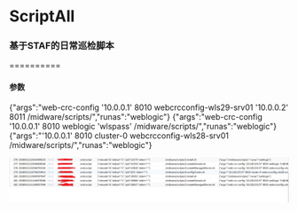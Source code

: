 # ScriptAll

### 基于STAF的日常巡检脚本 ###
==========

#### 参数
{"args":"web-crc-config '10.0.0.1' 8010 webcrcconfig-wls29-srv01 '10.0.0.2' 8011 /midware/scripts/","runas":"weblogic"}
{"args":"web-crc-config '10.0.0.1' 8010 weblogic 'wlspass' /midware/scripts/","runas":"weblogic"} 
{"args":"'10.0.0.1' 8010 cluster-0 webcrcconfig-wls28-srv01 /midware/scripts/","runas":"weblogic"}



![主页](https://github.com/yanjunjie/ImageCache/blob/master/微信图片_20180313204144.png)

